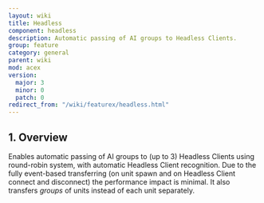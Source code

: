 ```yaml
---
layout: wiki
title: Headless
component: headless
description: Automatic passing of AI groups to Headless Clients.
group: feature
category: general
parent: wiki
mod: acex
version:
  major: 3
  minor: 0
  patch: 0
redirect_from: "/wiki/featurex/headless.html"
---
```


## 1. Overview

Enables automatic passing of AI groups to (up to 3) Headless Clients using round-robin system, with automatic Headless Client recognition. Due to the fully event-based transferring (on unit spawn and on Headless Client connect and disconnect) the performance impact is minimal. It also transfers *groups* of units instead of each unit separately.
